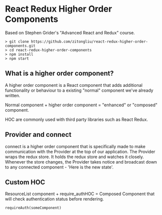 # React Redux Higher Order Components
Based on Stephen Grider's "Advanced React and Redux" course.

```
> git clone https://github.com/zitongliu/react-redux-higher-order-components.git
> cd react-redux-higher-order-components
> npm install
> npm start
```


## What is a higher order component?
A higher order component is a React component that adds additional functionality or behaviour to a existing "normal" component we've already written.

Normal component + higher order component = "enhanced" or "composed" component.

HOC are commonly used with third party libraries such as React Redux.


## Provider and connect
connect is a higher order component that is specifically made to make communication with the Provider at the top of our application. The Provider wraps the redux store. It holds the redux store and watches it closely. Whenever the store changes, the Provider takes notice and broadcast down to any connected component - 'Here is the new state'.


## Custom HOC
ResourceList component + require_authHOC = Composed Component that will check authentication status before rendering.

```
requireAuth(someComponent)
```
